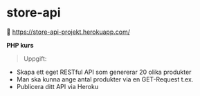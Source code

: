 # store-api
:link:  https://store-api-projekt.herokuapp.com/

 **PHP kurs**
 >Uppgift:
 - Skapa ett eget RESTful API som genererar 20 olika produkter
 - Man ska kunna ange antal produkter via en GET-Request t.ex. 
 - Publicera ditt API via Heroku
